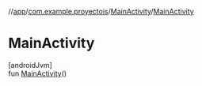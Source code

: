 //[app](../../../index.md)/[com.example.proyectois](../index.md)/[MainActivity](index.md)/[MainActivity](-main-activity.md)

# MainActivity

[androidJvm]\
fun [MainActivity](-main-activity.md)()
